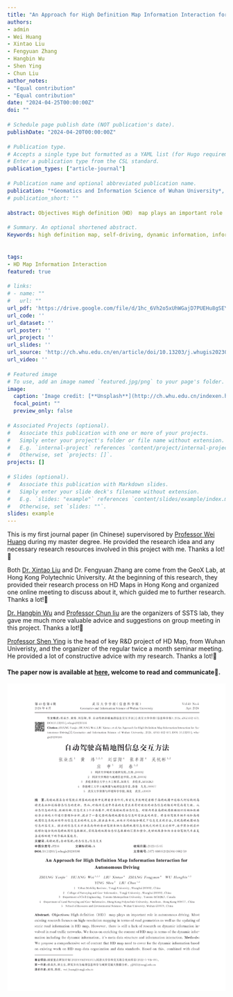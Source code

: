 ```yaml
---
title: "An Approach for High Definition Map Information Interaction for Autonomous Driving"
authors:
- admin
- Wei Huang
- Xintao Liu
- Fengyuan Zhang
- Hangbin Wu
- Shen Ying
- Chun Liu
author_notes:
- "Equal contribution"
- "Equal contribution"
date: "2024-04-25T00:00:00Z"
doi: ""

# Schedule page publish date (NOT publication's date).
publishDate: "2024-04-20T00:00:00Z"

# Publication type.
# Accepts a single type but formatted as a YAML list (for Hugo requirements).
# Enter a publication type from the CSL standard.
publication_types: ["article-journal"]

# Publication name and optional abbreviated publication name.
publication: "*Geomatics and Information Science of Wuhan University*, 49(4)"
# publication_short: ""

abstract: Objectives High definition（HD） map plays an important role in autonomous driving. Most existing research focuses on high-resolution mapping in terms of road geometries as well as the updating of static road information in HD map. However, there is still a lack of research on dynamic information involved in road traffic networks. We focus on enriching the content of HD map in terms of the dynamic information including the dynamic information, it's meta data structure and inforamation interaction.Methods We propose a comprehensive set of content that HD map need to cover for the dynamic information based on existing work on HD map data organization and data standards. Based on this, combined with cloud ends of HD map systems and vehicle ends of autonomous driving vehicles as two information interaction terminals, a method for information interaction between cloud ends and vehicle ends under different combination modes (vehicle-cloud, vehicle-vehicle, and cloud-vehicle modes) used in HD map information system is proposed to facilitate a timely capture of dynamic information in road environments.Results (1) The vehicle-cloud information interaction mode is suitable for self-driving cars. The vehicle collects vehicle dynamic information in real time and uploads it to the cloud of the HD map information system after preprocessing, so as to realize the sharing of perception information of different vehicles in the road environment on the cloud. (2)The vehicle-to-vehicle information interaction mode is used between different self-driving cars. This mode is mainly aimed at obtaining partially vehicle dynamic information directly through vehicle-to-vehicle interaction during driving. (3)The cloud-vehicle information interaction mode is suitable for vehicles connected to the HD map information system platform. The cloud stores dynamic information, and the vehicle requests the demanding information according to its own needs. Therefore, The HD map information system continuously performs information interaction in three interaction modes, and updates information simultaneously, maintaining the freshness of dynamic information and enhancing the robustness of HD map.Conclusions However, due to the complexity and variability of the road environment, the content of dynamic information interaction we propose can only cover what happens during vehicle driving to a certain extent. For the road information that appears with a small probability,we do not conduct in-depth research, which is also the direction we need to discuss and study in the future. 

# Summary. An optional shortened abstract.
Keywords: high definition map, self-driving, dynamic information, information interaction


tags:
- HD Map Information Interaction 
featured: true

# links:
# - name: ""
#   url: ""
url_pdf: 'https://drive.google.com/file/d/1hc_6Vh2o5xUhWGajD7PUEHu8gSEYEyxL/view?usp=drive_link'
url_code: ''
url_dataset: ''
url_poster: ''
url_project: ''
url_slides: ''
url_source: 'http://ch.whu.edu.cn/en/article/doi/10.13203/j.whugis20230166'
url_video: ''

# Featured image
# To use, add an image named `featured.jpg/png` to your page's folder. 
image:
  caption: 'Image credit: [**Unsplash**](http://ch.whu.edu.cn/indexen.htm)'
  focal_point: ""
  preview_only: false

# Associated Projects (optional).
#   Associate this publication with one or more of your projects.
#   Simply enter your project's folder or file name without extension.
#   E.g. `internal-project` references `content/project/internal-project/index.md`.
#   Otherwise, set `projects: []`.
projects: []

# Slides (optional).
#   Associate this publication with Markdown slides.
#   Simply enter your slide deck's filename without extension.
#   E.g. `slides: "example"` references `content/slides/example/index.md`.
#   Otherwise, set `slides: ""`.
slides: example
---
```


This is my first journal paper (in Chinese) supervisored by [Professor Wei Huang](https://huangweibuct.github.io/weihuang.github.io/) during my master degree. He provided the research idea and any necessary research resources involved in this project with me. Thanks a lot!🤝

Both [Dr. Xintao Liu](https://geoxlab.github.io/) and Dr. Fengyuan Zhang are come from the GeoX Lab, at Hong Kong Polytechnic University. At the beginning of this research, they provided their research process on HD Maps in Hong Kong and organized one online meeting to discuss about it, which guided me to further research. Thanks a lot!🤝

[Dr. Hangbin Wu](https://celiang.tongji.edu.cn/info/1301/2414.htm) and [Professor Chun liu](https://celiang.tongji.edu.cn/info/1300/2394.htm) are the organizers of SSTS lab, they gave me much more valuable advice and suggestions on group meeting in this project. Thanks a lot!🤝

[Professor Shen Ying](http://jszy.whu.edu.cn/yingshen/en/index.htm) is the head of key R&D project of HD Map, from Wuhan Univeristy, and the organizer of the regular twice a month seminar meeting. He provided a lot of constructive advice with my research. Thanks a lot!🤝

#### The paper now is available at [here](http://ch.whu.edu.cn/en/article/doi/10.13203/j.whugis20230166), welcome to read and communicate👏.
![alt text](1.png)

